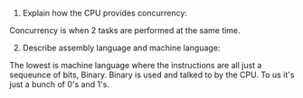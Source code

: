 <!-- Answers to the Short Answer Essay Questions go here -->

1. Explain how the CPU provides concurrency:

  Concurrency is when 2 tasks are performed at the same time.

2. Describe assembly language and machine language:

  The lowest is machine language where the instructions are all just a sequeunce of bits, Binary. Binary is used and talked to by the CPU. To us it's just a bunch of 0's and 1's.
